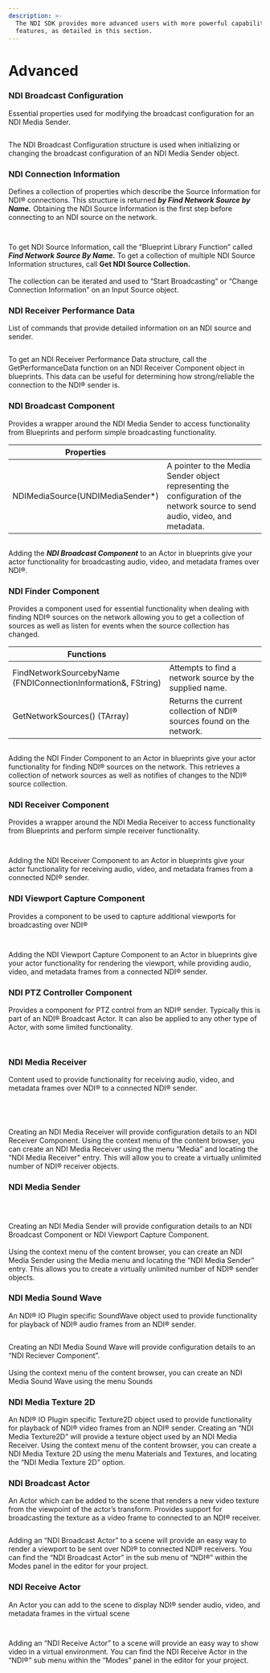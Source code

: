 ```yaml
---
description: >-
  The NDI SDK provides more advanced users with more powerful capabilities and
  features, as detailed in this section.
---
```


# Advanced

### NDI Broadcast Configuration

Essential properties used for modifying the broadcast configuration for an NDI Media Sender.

<figure><img src="../.gitbook/assets/image (32).png" alt=""><figcaption></figcaption></figure>

The NDI Broadcast Configuration structure is used when initializing or changing the broadcast configuration of an NDI Media Sender object.

### NDI Connection Information

Defines a collection of properties which describe the Source Information for NDI® connections. This structure is returned _**by Find Network Source by Name.**_ Obtaining the NDI Source Information is the first step before connecting to an NDI source on the network.

<figure><img src="../.gitbook/assets/image (33).png" alt=""><figcaption></figcaption></figure>

<figure><img src="../.gitbook/assets/image (34).png" alt=""><figcaption></figcaption></figure>

To get NDI Source Information, call the “Blueprint Library Function” called _**Find Network Source By Name.**_ To get a collection of multiple NDI Source Information structures, call **Get NDI Source Collection.** \
\
The collection can be iterated and used to “Start Broadcasting” or “Change Connection Information” on an Input Source object.

### NDI Receiver Performance Data

List of commands that provide detailed information on an NDI source and sender.

<figure><img src="../.gitbook/assets/image (35).png" alt=""><figcaption></figcaption></figure>

To get an NDI Receiver Performance Data structure, call the GetPerformanceData function on an NDI Receiver Component object in blueprints. This data can be useful for determining how strong/reliable the connection to the NDI® sender is.

### NDI Broadcast Component

Provides a wrapper around the NDI Media Sender to access functionality from Blueprints and perform simple broadcasting functionality.

| Properties                        |                                                                                                                               |
| --------------------------------- | ----------------------------------------------------------------------------------------------------------------------------- |
| NDIMediaSource(UNDIMediaSender\*) | A pointer to the Media Sender object representing the configuration of the network source to send audio, video, and metadata. |

<figure><img src="../.gitbook/assets/image (36).png" alt=""><figcaption></figcaption></figure>

Adding the _**NDI Broadcast Component**_ to an Actor in blueprints give your actor functionality for broadcasting audio, video, and metadata frames over NDI®.

### NDI Finder Component

Provides a component used for essential functionality when dealing with finding NDI® sources on the network allowing you to get a collection of sources as well as listen for events when the source collection has changed.



| Functions                                                     |                                                                      |
| ------------------------------------------------------------- | -------------------------------------------------------------------- |
| FindNetworkSourcebyName (FNDIConnectionInformation&, FString) | Attempts to find a network source by the supplied name.              |
| GetNetworkSources() (TArray)                                  | Returns the current collection of NDI® sources found on the network. |

<figure><img src="../.gitbook/assets/image (37).png" alt=""><figcaption></figcaption></figure>

Adding the NDI Finder Component to an Actor in blueprints give your actor functionality for finding NDI® sources on the network. This retrieves a collection of network sources as well as notifies of changes to the NDI® source collection.

### NDI Receiver Component

Provides a wrapper around the NDI Media Receiver to access functionality from Blueprints and perform simple receiver functionality.

<figure><img src="../.gitbook/assets/image (38).png" alt=""><figcaption></figcaption></figure>

<figure><img src="../.gitbook/assets/image (39).png" alt=""><figcaption></figcaption></figure>

Adding the NDI Receiver Component to an Actor in blueprints give your actor functionality for receiving audio, video, and metadata frames from a connected NDI® sender.

### NDI Viewport Capture Component

Provides a component to be used to capture additional viewports for broadcasting over NDI®

<figure><img src="../.gitbook/assets/image (40).png" alt=""><figcaption></figcaption></figure>

<figure><img src="../.gitbook/assets/image (41).png" alt=""><figcaption></figcaption></figure>

Adding the NDI Viewport Capture Component to an Actor in blueprints give your actor functionality for rendering the viewport, while providing audio, video, and metadata frames from a connected NDI® sender.

### NDI PTZ Controller Component

Provides a component for PTZ control from an NDI® sender. Typically this is part of an NDI® Broadcast Actor. It can also be applied to any other type of Actor, with some limited functionality.

<figure><img src="../.gitbook/assets/Untitled.png" alt=""><figcaption></figcaption></figure>

<figure><img src="../.gitbook/assets/image (42).png" alt=""><figcaption></figcaption></figure>

### NDI Media Receiver

Content used to provide functionality for receiving audio, video, and metadata frames over NDI® to a connected NDI® sender.

<figure><img src="../.gitbook/assets/image (43).png" alt=""><figcaption></figcaption></figure>

<figure><img src="../.gitbook/assets/image (44).png" alt=""><figcaption></figcaption></figure>

<figure><img src="../.gitbook/assets/image (45).png" alt=""><figcaption></figcaption></figure>

<figure><img src="../.gitbook/assets/image (46).png" alt=""><figcaption></figcaption></figure>

Creating an NDI Media Receiver will provide configuration details to an NDI Receiver Component. Using the context menu of the content browser, you can create an NDI Media Receiver using the menu “Media” and locating the “NDI Media Receiver” entry. This will allow you to create a virtually unlimited number of NDI® receiver objects.

### NDI Media Sender

<figure><img src="../.gitbook/assets/image (47).png" alt=""><figcaption></figcaption></figure>

<figure><img src="../.gitbook/assets/image (48).png" alt=""><figcaption></figcaption></figure>

<figure><img src="../.gitbook/assets/image (49).png" alt=""><figcaption></figcaption></figure>

Creating an NDI Media Sender will provide configuration details to an NDI Broadcast Component or NDI Viewport Capture Component. \
\
Using the context menu of the content browser, you can create an NDI Media Sender using the Media menu and locating the “NDI Media Sender” entry. This allows you to create a virtually unlimited number of NDI® sender objects.

### NDI Media Sound Wave

An NDI® IO Plugin specific SoundWave object used to provide functionality for playback of NDI® audio frames from an NDI® sender.

<figure><img src="../.gitbook/assets/image (50).png" alt=""><figcaption></figcaption></figure>

Creating an NDI Media Sound Wave will provide configuration details to an “NDI Reciever Component”. \
\
Using the context menu of the content browser, you can create an NDI Media Sound Wave using the menu Sounds

### NDI Media Texture 2D

An NDI® IO Plugin specific Texture2D object used to provide functionality for playback of NDI® video frames from an NDI® sender. Creating an “NDI Media Texture2D” will provide a texture object used by an NDI Media Receiver. Using the context menu of the content browser, you can create a NDI Media Texture 2D using the menu Materials and Textures, and locating the “NDI Media Texture 2D” option.

### NDI Broadcast Actor

An Actor which can be added to the scene that renders a new video texture from the viewpoint of the actor’s transform. Provides support for broadcasting the texture as a video frame to connected to an NDI® receiver.

<figure><img src="../.gitbook/assets/image (51).png" alt=""><figcaption></figcaption></figure>

Adding an “NDI Broadcast Actor” to a scene will provide an easy way to render a viewport to be sent over NDI® to connected NDI® receivers. You can find the “NDI Broadcast Actor” in the sub menu of “NDI®” within the Modes panel in the editor for your project.

### NDI Receive Actor

An Actor you can add to the scene to display NDI® sender audio, video, and metadata frames in the virtual scene

<figure><img src="../.gitbook/assets/image (52).png" alt=""><figcaption></figcaption></figure>

<figure><img src="../.gitbook/assets/image (53).png" alt=""><figcaption></figcaption></figure>

Adding an “NDI Receive Actor” to a scene will provide an easy way to show video in a virtual environment. You can find the NDI Receive Actor in the “NDI®” sub menu within the “Modes” panel in the editor for your project.
